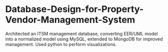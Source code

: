 # Database-Design-for-Property-Vendor-Management-System
Architected an ITSM management database, converting EER/UML model into a normalized model using MySQL, extended to MongoDB for improved management. Used python to perform visualizations.
